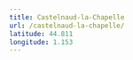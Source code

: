 ```yaml
---
title: Castelnaud-la-Chapelle
url: /castelnaud-la-chapelle/
latitude: 44.811
longitude: 1.153
---
```

